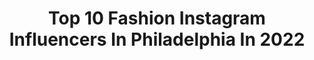 ---
title: Top 10 Fashion Instagram Influencers In Philadelphia In 2022
description: >-
  Find top fashion Instagram influencers in Philadelphia in 2022. Most popular hashtags: #fashion #philadelphia #nyc #vintage.
platform: Instagram
hits: 69
text_top: Analyze the most popular Instagram profiles on inBeat.
text_bottom: Our search engine has 69 Instagram influencers like this in Philadelphia, United States for you to contact.
profiles:
  - username: "lattesandlabcoats"
    fullname: >-
      Dani D
    bio: >-
      pharmD | philadelphia | fashion | coffee | shop my looks 💌: lattesandlabcoats@gmail.com
    location: "United States"
    followers: 7295
    engagement: 2160
    commentsToLikes: 0.033955
    id: ckaou5lv0ywhz0i78kb5rv5l4
    verified: false
    hashtags: "#liketkit, #ltkholidaystyle, #ltkholidayathome, #ltkholidaygiftguide"
  - username: "futurerichhh"
    fullname: >-
      Ramza Alifestyle
    bio: >-
      @_ramzaofficial
    location: "United States"
    followers: 4188
    engagement: 1466
    commentsToLikes: 0.077768
    id: ckap4pn5m8av30i78od996z4p
    verified: false
    hashtags: "#nyfw, #pfw, #ramzalifestyle, #newyork"
  - username: "pilot.drew"
    fullname: >-
      Andrew, First Officer
    bio: >-
      Airline Pilot | Travel | Men’s Fashion & Lifestyle 📍Philadelphia, PA ✉️contact@drewthepilot.com
    location: "United States"
    followers: 168986
    engagement: 558
    commentsToLikes: 0.033091
    id: ck0w4jy5oyxy20i19zm1kzrzr
    verified: false
    hashtags: "#primewardrobe, #primelife, #ad, #barbergrade"
  - username: "michelleiswell"
    fullname: >-
      Michelle Lesniak
    bio: >-
      Clothing Designer. PDX native.
    location: "United States"
    followers: 19854
    engagement: 332
    commentsToLikes: 0.029895
    id: ck5hd1iigl0rj0i114qi3v8q7
    verified: false
    hashtags: "#vintage, #fashionxt, #colorbeforethestorm, #fashion"
  - username: "abbysteinour"
    fullname: >-
      abby
    bio: >-
      philly 🌈 she/her
    location: "United States"
    followers: 5512
    engagement: 942
    commentsToLikes: 0.008806
    id: ck0tywx7soew20i198ciz021f
    verified: false
    hashtags: "#style, #phillyblogger, #streetstyle, #lifestyle"
  - username: "ukiy0_"
    fullname: >-
      Sanniyah Antoinette: Musician
    bio: >-
      Alternative Grunge Fashion Model and Musician from Philadelphia, PA Business inquiries only📩￼ PRE-SAVE “CRAZY” NOW! 👇🏽💖
    location: "United States"
    followers: 11667
    engagement: 662
    commentsToLikes: 0.142330
    id: ck8ta4158qe250j785c9s6zu1
    verified: false
    hashtags: "#halloweenmakeup, #grungy, #grungeedits, #altgirls"
  - username: "gabestoneshayer"
    fullname: >-
      Gabe Stone Shayer
    bio: >-
      Soloist @abtofficial Creative Director “PAS DE DEUX” Artistic Director Creative Genesis Ambassador @lululemonmen Bolshoi Ballet Academy МГАХ
    location: "United States"
    followers: 10404
    engagement: 362
    commentsToLikes: 0.036689
    id: ck0w2ouq3pgt60i19w9knd2g5
    verified: false
    hashtags: "#ballerino, #dancer, #americanballettheatre, #ballet"
  - username: "bunch.ofbs"
    fullname: >-
      Becca Scholes I Bunch of BS
    bio: >-
      20-something running on coffee & dry shampoo Daily Fashion & Lifestyle 💌 rscholes@udel.edu Philadelphia, PA 👇🏻👇🏻Shop My Outfits & Blog
    location: "United States"
    followers: 10340
    engagement: 651
    commentsToLikes: 0.172971
    id: ck5hn3o7an5830i113z3lyblr
    verified: false
    hashtags: "#liketkit, #ltksalealert, #sponsored, #ltkcurves"
  - username: "stylesofman"
    fullname: >-
      Frank Tkachenko
    bio: >-
      👞 | Fashion is bought. Style is built. 📍 | Philadelphia, USA 🖥️ | Contact@stylesofman.com 🍂 | Read my fall style guide ⤵
    location: "United States"
    followers: 260539
    engagement: 150
    commentsToLikes: 0.013886
    id: ck135ifx81l160i19nhbxyndo
    verified: false
    hashtags: "#flatlay, #whitesneakers, #fallfashion, #mensoutfit"
  - username: "highvol_tage"
    fullname: >-
      T-Agé Anadi
    bio: >-
      Before you even ask... Yes, I’m always this happy. 🤪😁 topher.despres@wilhelmina.com @wilhelminamodels @modelwerk @heffnermanagement
    location: "United States"
    followers: 3600
    engagement: 1591
    commentsToLikes: 0.095671
    id: ck5hm5dqjle0e0i111uczg33q
    verified: false
    hashtags: "#nyc, #yogaeverydamnday, #la, #travelnoire"
---